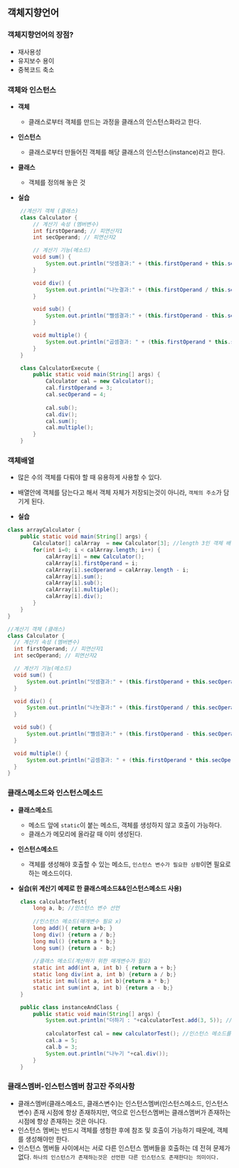## 객체지향언어
### 객체지향언어의 장점?
+ 재사용성
+ 유지보수 용이
+ 중복코드 축소

### 객체와 인스턴스
+ **객체**
    - 클래스로부터 객체를 만드는 과정을 클래스의 인스턴스화라고 한다.

+ **인스턴스**
    - 클래스로부터 만들어진 객체를 해당 클래스의 인스턴스(instance)라고 한다.

+ **클래스**
    - 객체를 정의해 놓은 것

+ **실습**
```java
    //계산기 객체 (클래스)
    class Calculator {
        // 계산기 속성 (멤버변수)
        int firstOperand; // 피연산자1
        int secOperand; // 피연산자2

        // 계산기 기능(메소드)
        void sum() {
            System.out.println("덧셈결과:" + (this.firstOperand + this.secOperand));
        }

        void div() {
            System.out.println("나눗결과:" + (this.firstOperand / this.secOperand));
        }

        void sub() {
            System.out.println("뺄셈결과:" + (this.firstOperand - this.secOperand));
        }

        void multiple() {
            System.out.println("곱셈결과: " + (this.firstOperand * this.secOperand));
        }
    }

    class CalculatorExecute {
        public static void main(String[] args) {
            Calculator cal = new Calculator();
            cal.firstOperand = 3;
            cal.secOperand = 4;
            
            cal.sub();
            cal.div();
            cal.sum();
            cal.multiple();
        }
    }

```

### 객체배열
+ 많은 수의 객체를 다뤄야 할 때 유용하게 사용할 수 있다.
+ 배열안에 객체를 담는다고 해서 객체 자체가 저장되는것이 아니라, `객체의 주소`가 담기게 된다.

+ **실습**
```java
class arrayCalculator {
	public static void main(String[] args) {
		Calculator[] calArray  = new Calculator[3]; //length 3인 객체 배열 생성 (null)
		for(int i=0; i < calArray.length; i++) {
			calArray[i] = new Calculator();
			calArray[i].firstOperand = i;
			calArray[i].secOperand = calArray.length - i;
			calArray[i].sum();
			calArray[i].sub();
			calArray[i].multiple();
			calArray[i].div();
		}
	}
}

//계산기 객체 (클래스)
class Calculator {
  // 계산기 속성 (멤버변수)
  int firstOperand; // 피연산자1
  int secOperand; // 피연산자2

  // 계산기 기능(메소드)
  void sum() {
      System.out.println("덧셈결과:" + (this.firstOperand + this.secOperand));
  }

  void div() {
      System.out.println("나눗결과:" + (this.firstOperand / this.secOperand));
  }

  void sub() {
      System.out.println("뺄셈결과:" + (this.firstOperand - this.secOperand));
  }

  void multiple() {
      System.out.println("곱셈결과: " + (this.firstOperand * this.secOperand));
  }
}
```
### 클래스메소드와 인스턴스메소드
+ **클래스메소드**
    + 메소드 앞에 `static`이 붙는 메소드, 객체를 생성하지 않고 호출이 가능하다.
    + 클래스가 메모리에 올라갈 때 이미 생성된다.

+ **인스턴스메소드**
    + 객체를 생성해야 호출할 수 있는 메소드, `인스턴스 변수가 필요한 상황`이면 필요로하는 메소드이다.

+ **실습(위 계산기 예제로 한 클래스메소드&&인스턴스메소드 사용)**
```java
    class calculatorTest{
        long a, b; //인스턴스 변수 선언
        
        //인스턴스 메소드(매개변수 필요 x)
        long add(){ return a+b; }
        long div() {return a / b;}
        long mul() {return a * b;}
        long sum() {return a - b;}
        
        //클래스 메소드(계산하기 위한 매개변수가 필요)
        static int add(int a, int b) { return a + b;}
        static long div(int a, int b) {return a / b;}
        static int mul(int a, int b){return a * b;}
        static int sum(int a, int b) {return a - b;}
    }

    public class instanceAndClass {
        public static void main(String[] args) {
            System.out.println("더하기 : "+calculatorTest.add(3, 5)); //클래스 메소드 호출 (인스턴스 생성 필요없음)
            
            calculatorTest cal = new calculatorTest(); //인스턴스 메소드를 실행하기 위한 인스턴스 생성
            cal.a = 5;
            cal.b = 3;
            System.out.println("나누기 "+cal.div());
        }
    }
```

### 클래스멤버-인스턴스멤버 참고잔 주의사항
+ 클래스멤버(클래스메소드, 클래스변수)는 인스턴스멤버(인스턴스메소드, 인스턴스변수) 존재 시점에 항상 존재하지만, 역으로 인스턴스멤버는 클래스멤버가 존재하는 시점에 항상 존재하는 것은 아니다.
+ 인스턴스 멤버는 반드시 객체를 생헝한 후에 참조 및 호출이 가능하기 때문에, 객체를 생성해야만 한다.
+ 인스턴스 멤버들 사이에서는 서로 다른 인스턴스 멤버들을 호출하는 데 전혀 문제가 없다. `하나의 인스턴스가 존재하는것은 선언한 다른 인스턴스도 존재한다는 의미이다.`